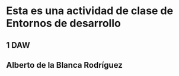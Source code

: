 # Esta es una actividad de clase de Entornos de desarrollo
## 1 DAW
## Alberto de la Blanca Rodríguez
